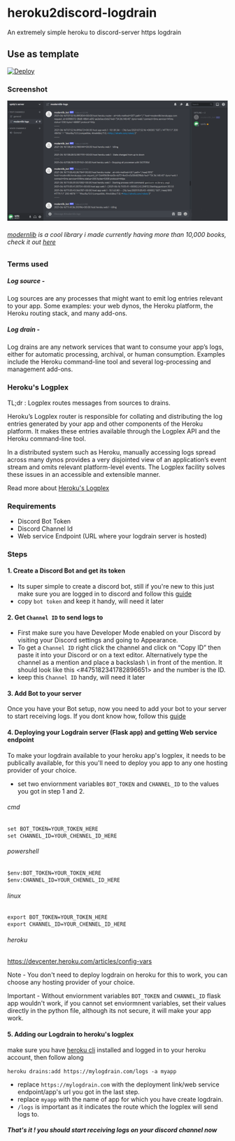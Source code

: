 # heroku2discord-logdrain
An extremely simple heroku to discord-server https logdrain

## Use as template
[![Deploy](https://www.herokucdn.com/deploy/button.svg)](https://heroku.com/deploy)

### Screenshot
<img alt="Discord channel receiving heroku app logs" src="./images/logs.png"/>

###### [modernlib](https://modernlib.herokuapp.com) is a cool library i made currently having more than 10,000 books, check it out [here](https://modernlib.herokuapp.com)

### Terms used 
##### Log source - 
Log sources are any processes that might want to emit log entries relevant to your app. Some examples: your web dynos, the Heroku platform, the Heroku routing stack, and many add-ons.

##### Log drain - 
Log drains are any network services that want to consume your app’s logs, either for automatic processing, archival, or human consumption. Examples include the Heroku command-line tool and several log-processing and management add-ons.

### Heroku's Logplex 
TL;dr : Logplex routes messages from sources to drains.

Heroku’s Logplex router is responsible for collating and distributing the log entries generated by your app and other components of the Heroku platform. It makes these entries available through the Logplex API and the Heroku command-line tool.

In a distributed system such as Heroku, manually accessing logs spread across many dynos provides a very disjointed view of an application’s event stream and omits relevant platform-level events. The Logplex facility solves these issues in an accessible and extensible manner.

Read more about [Heroku's Logplex](https://devcenter.heroku.com/articles/logplex)

### Requirements 
- Discord Bot Token
- Discord Channel Id
- Web service Endpoint (URL where your logdrain server is hosted)

### Steps

#### 1. Create a Discord Bot and get its token

- Its super simple to create a discord bot, still if you're new to this just make sure you are logged in to discord and follow this [guide](https://discordjs.guide/preparations/setting-up-a-bot-application.html#creating-your-bot)
- copy `bot token` and keep it handy, will need it later
	
#### 2. Get `Channel ID` to send logs to

- First make sure you have Developer Mode enabled on your Discord by visiting your Discord settings and going to Appearance.
- To get a `Channel ID` right click the channel and click on “Copy ID” then paste it into your Discord or on a text editor. Alternatively type the channel as a mention and place a backslash \ in front of the mention. It should look like this <#475182341782896651> and the number is the ID.
- keep this `Channel ID` handy, will need it later

#### 3. Add Bot to your server

Once you have your Bot setup, now you need to add your bot to your server to start receiving logs. If you dont know how, follow this [guide](https://discordjs.guide/preparations/adding-your-bot-to-servers.html#adding-your-bot-to-servers)

#### 4. Deploying your Logdrain server (Flask app) and getting Web service endpoint

To make your logdrain available to your heroku app's logplex, it needs to be publically available, for this you'll need to deploy you app to any one hosting provider of your choice. 
	
- set two enviornment variables `BOT_TOKEN` and `CHANNEL_ID` to the values you got in step 1 and 2.
	
###### cmd
	
	set BOT_TOKEN=YOUR_TOKEN_HERE
	set CHANNEL_ID=YOUR_CHENNEL_ID_HERE
		
###### powershell
	
	$env:BOT_TOKEN=YOUR_TOKEN_HERE
	$env:CHANNEL_ID=YOUR_CHENNEL_ID_HERE
		
###### linux
	
	export BOT_TOKEN=YOUR_TOKEN_HERE
	export CHANNEL_ID=YOUR_CHENNEL_ID_HERE
		
###### heroku
	
https://devcenter.heroku.com/articles/config-vars
		
Note - You don't need to deploy logdrain on heroku for this to work, you can choose any hosting provider of your choice.
	
Important - Without enviornment variables `BOT_TOKEN` and `CHANNEL_ID` flask app wouldn't work, if you cannot set enviormnent variables, set their values directly in the python file, although its not secure, it will make your app work.
	
#### 5. Adding our Logdrain to heroku's logplex

make sure you have [heroku cli](https://devcenter.heroku.com/articles/heroku-cli) installed and logged in to your heroku account, then follow along
	
`heroku drains:add https://mylogdrain.com/logs -a myapp`
	
- replace `https://mylogdrain.com` with the deployment link/web service endpoint/app's url you got in the last step.
- replace `myapp` with the name of app for which you have create logdrain.
- `/logs` is important as it indicates the route which the logplex will send logs to.
	
##### That's it ! you should start receiving logs on your discord channel now
	
	
